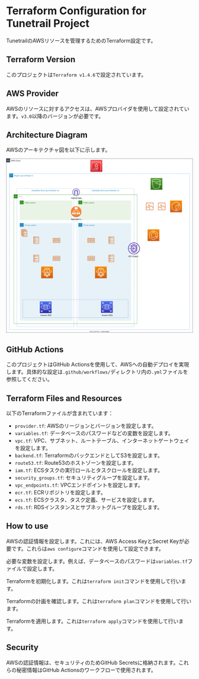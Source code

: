 # Terraform Configuration for Tunetrail Project

TunetrailのAWSリソースを管理するためのTerraform設定です。

## Terraform Version

このプロジェクトは`Terraform v1.4.6`で設定されています。

## AWS Provider

AWSのリソースに対するアクセスは、AWSプロバイダを使用して設定されています。`v3.0`以降のバージョンが必要です。

## Architecture Diagram

AWSのアーキテクチャ図を以下に示します。

![アーキテクチャ図](./diagrams/aws-structure.drawio.svg)

## GitHub Actions

このプロジェクトはGitHub Actionsを使用して、AWSへの自動デプロイを実現します。具体的な設定は`.github/workflows/`ディレクトリ内の`.yml`ファイルを参照してください。

## Terraform Files and Resources

以下のTerraformファイルが含まれています：

- `provider.tf`: AWSのリージョンとバージョンを設定します。
- `variables.tf`: データベースのパスワードなどの変数を設定します。
- `vpc.tf`: VPC、サブネット、ルートテーブル、インターネットゲートウェイを設定します。
- `backend.tf`: TerraformのバックエンドとしてS3を設定します。
- `route53.tf`: Route53のホストゾーンを設定します。
- `iam.tf`: ECSタスクの実行ロールとタスクロールを設定します。
- `security_groups.tf`: セキュリティグループを設定します。
- `vpc_endpoints.tf`: VPCエンドポイントを設定します。
- `ecr.tf`: ECRリポジトリを設定します。
- `ecs.tf`: ECSクラスタ、タスク定義、サービスを設定します。
- `rds.tf`: RDSインスタンスとサブネットグループを設定します。

## How to use

AWSの認証情報を設定します。これには、AWS Access KeyとSecret Keyが必要です。これらは`aws configure`コマンドを使用して設定できます。

必要な変数を設定します。例えば、データベースのパスワードは`variables.tf`ファイルで設定します。

Terraformを初期化します。これは`terraform init`コマンドを使用して行います。

Terraformの計画を確認します。これは`terraform plan`コマンドを使用して行います。

Terraformを適用します。これは`terraform apply`コマンドを使用して行います。

## Security

AWSの認証情報は、セキュリティのためGitHub Secretsに格納されます。これらの秘密情報はGitHub Actionsのワークフローで使用されます。

